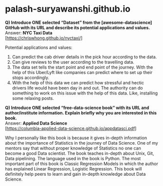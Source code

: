 # palash-suryawanshi.github.io

**Q) Introduce ONE selected “Dataset” from the [awesome-datascience] GitHub with its URL and describe its potential applications and values.** <br/>
Answer: **NYC Taxi Data** <br/>
[https://chriswhong.github.io/nyctaxi/] <br/>

Potential applications and values: <br/>
1) Can predict the cab driver details in the pick hour according to the data. <br/>
2) Can give reviews to the user according to the travelling data. <br/>
3) The data set tells the start point and end point of the journey. With the help of this Uber/Lyft like companies can predict where to set up their stops accordingly. <br/> 
4) With the help of this data we can predict how stressful and hectic drivers life would have been day in and out. The authority can do something to work on this issue with the help of this data. Like, installing some relaxing posts.

**Q) Introduce ONE selected “free-data-science book” with its URL and author/institute information. Explain briefly why you are interested in this book.** <br/>
Answer: **Applied Data Science** <br/>
[https://columbia-applied-data-science.github.io/appdatasci.pdf] <br/>

Why I personally like this book is because it gives in-depth information about the importance of Statistics in the journey of Data Science. One of my mentors say that without proper knowledge of Statistics no one can become a good Data scientist. The book teaches in-depth about Unix, Git, Data pipelining. The language used in the book is Python. The most important part of this book is Classic Regression Models in which the author has explained Linear Regression, Logistic Regression. This book will definitely help peers to learn and gain in-depth knowledge about Data Science. 
